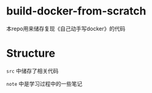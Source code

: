# build-docker-from-scratch

本repo用来储存复现《自己动手写docker》的代码

# Structure

`src` 中储存了相关代码

`note` 中是学习过程中的一些笔记
